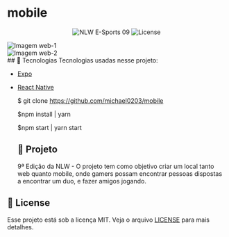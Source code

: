 # mobile

<!DOCTYPE html>
<html>
<body>

<p align="center">
  <img src="https://img.shields.io/badge/NLW-09-blueviolet" alt="NLW E-Sports 09" />
  <img  src="https://img.shields.io/badge/license-MIT-blueviolet" alt="License">   
</p>
  
<section> 
  <div>
    <img src="https://github.com/michael0203/mobile/blob/main/Android%20Phone%20mobile%201.png" alt="Imagem web-1" />
  </div>

  <div>
    <img src="https://github.com/michael0203/mobile/blob/main/Android%20Phone%20mobile%202.png" alt="Imagem web-2" />
  </div>
</section>
  
<section>
 ## 🚀 Tecnologias
Tecnologias usadas nesse projeto:
  
- [Expo](https://expo.dev/)
- [React Native](https://reactnative.dev/)
  
  $ git clone https://github.com/michael0203/mobile
  
  $npm install | yarn
  
  $npm start | yarn start
  
  ## 📖 Projeto
  
  9ª Edição da NLW - O projeto tem como objetivo criar um local tanto web quanto mobile, onde gamers possam encontrar pessoas dispostas a encontrar um duo, e fazer amigos jogando.
  
  </section>

  ## 📝 License

  Esse projeto está sob a licença MIT. Veja o arquivo [LICENSE](LICENSE.md) para mais detalhes.
  </body>
  </html>
